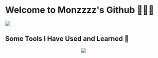 # Welcome to Monzzzz's Github :tada::tada::tada:

<picture>
  <source
    srcset="https://github-readme-stats.vercel.app/api?username=monzzzz&show_icons=true&theme=dark"
    media="(prefers-color-scheme: dark)"
  />
  <source
    srcset="https://github-readme-stats.vercel.app/api?username=monzzzz&show_icons=true"
    media="(prefers-color-scheme: light), (prefers-color-scheme: no-preference)"
  />
  <img src="https://github-readme-stats.vercel.app/api?username=anuraghazra&show_icons=true" />
</picture>

## Some Tools I Have Used and Learned :dart:


<p align="center">
  <a href="https://skillicons.dev">
    <img src="https://skillicons.dev/icons?i=javascript,nodejs,npm,html,css,react,bootstrap,cpp,vscode,python,github,git,java" />
  </a>
</p>


<!--
**monzzzz/monzzzz** is a ✨ _special_ ✨ repository because its `README.md` (this file) appears on your GitHub profile.

Here are some ideas to get you started:

- 🔭 I’m currently working on ...
- 🌱 I’m currently learning ...
- 👯 I’m looking to collaborate on ...
- 🤔 I’m looking for help with ...
- 💬 Ask me about ...
- 📫 How to reach me: ...
- 😄 Pronouns: ...
- ⚡ Fun fact: ...
-->
